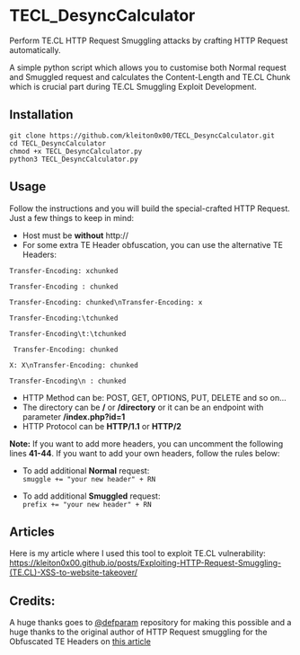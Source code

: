 # TECL_DesyncCalculator

Perform TE.CL HTTP Request Smuggling attacks by crafting HTTP Request automatically.

A simple python script which allows you to customise both Normal request and Smuggled request and calculates the Content-Length and TE.CL Chunk which is crucial part during TE.CL Smuggling Exploit Development.

## Installation

```
git clone https://github.com/kleiton0x00/TECL_DesyncCalculator.git  
cd TECL_DesyncCalculator  
chmod +x TECL_DesyncCalculator.py  
python3 TECL_DesyncCalculator.py
```
## Usage

Follow the instructions and you will build the special-crafted HTTP Request. Just a few things to keep in mind:
- Host must be **without** http://
- For some extra TE Header obfuscation, you can use the alternative TE Headers:
```
Transfer-Encoding: xchunked

Transfer-Encoding : chunked

Transfer-Encoding: chunked\nTransfer-Encoding: x

Transfer-Encoding:\tchunked

Transfer-Encoding\t:\tchunked

 Transfer-Encoding: chunked

X: X\nTransfer-Encoding: chunked

Transfer-Encoding\n : chunked
```

- HTTP Method can be: POST, GET, OPTIONS, PUT, DELETE and so on...  
- The directory can be **/** or **/directory** or it can be an endpoint with parameter **/index.php?id=1**  
- HTTP Protocol can be **HTTP/1.1** or **HTTP/2**  

**Note:** If you want to add more headers, you can uncomment the following lines **41-44**. If you want to add your own headers, follow the rules below:
- To add additional **Normal** request:  
```smuggle += "your new header" + RN```

- To add additional **Smuggled** request:  
```prefix += "your new header" + RN```

## Articles

Here is my article where I used this tool to exploit TE.CL vulnerability: https://kleiton0x00.github.io/posts/Exploiting-HTTP-Request-Smuggling-(TE.CL)-XSS-to-website-takeover/

## Credits:
A huge thanks goes to [@defparam](https://github.com/defparam/tiscripts) repository for making this possible and a huge thanks to the original author of HTTP Request smuggling for the Obfuscated TE Headers on [this article](https://portswigger.net/research/http-desync-attacks-request-smuggling-reborn)
